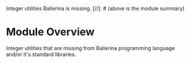 Integer utilities Ballerina is missing.
[//]: # (above is the module summary)

# Module Overview
Integer utilities that are missing from Ballerina programming language and/or it's standard libraries.
